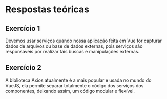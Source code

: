 # Respostas teóricas

## Exercício 1
Devemos usar serviços quando nossa aplicação feita em Vue for capturar dados de arquivos ou base de dados externas, pois serviços são responsáveis por realizar tais buscas e manipulações externas.

## Exercício 2
A biblioteca Axios atualmente é a mais popular e usada no mundo do VueJS, ela permite separar totalmente o código dos serviços dos componentes, deixando assim, um código modular e flexível.